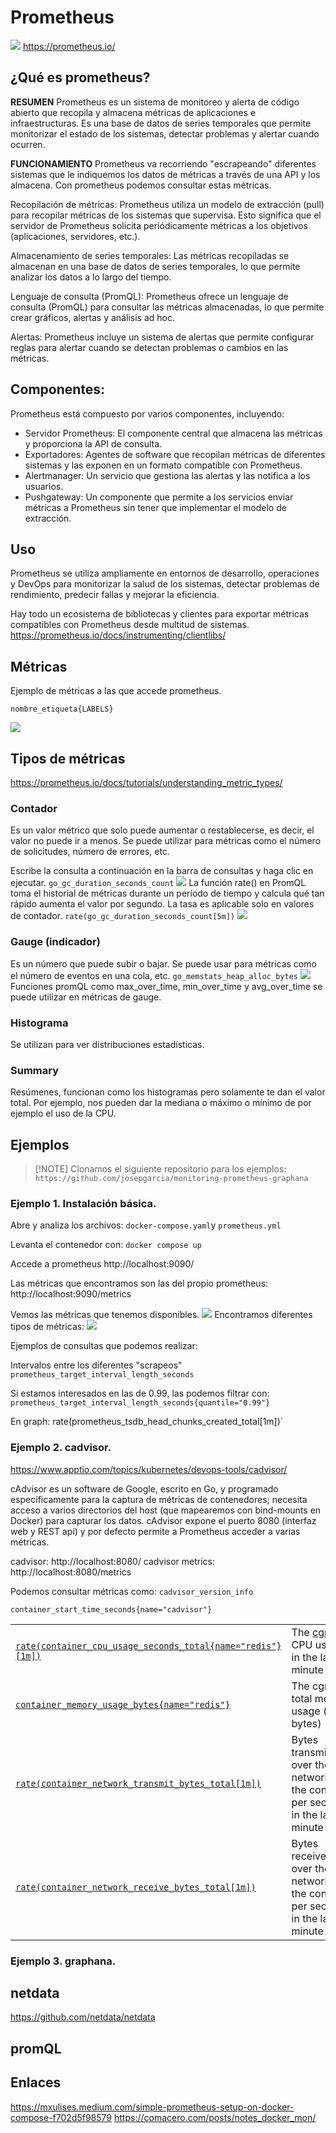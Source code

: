 # Prometheus
![](<./images/prometheus-logo.png>)
https://prometheus.io/

## ¿Qué es prometheus?

**RESUMEN** Prometheus es un sistema de monitoreo y alerta de código abierto que recopila y almacena métricas de aplicaciones e infraestructuras. Es una base de datos de series temporales que permite monitorizar el estado de los sistemas, detectar problemas y alertar cuando ocurren.

**FUNCIONAMIENTO** Prometheus va recorriendo "escrapeando" diferentes sistemas que le indiquemos los datos de métricas a través de una API y los almacena. Con prometheus podemos consultar estas métricas.

Recopilación de métricas:
Prometheus utiliza un modelo de extracción (pull) para recopilar métricas de los sistemas que supervisa. Esto significa que el servidor de Prometheus solicita periódicamente métricas a los objetivos (aplicaciones, servidores, etc.). 

Almacenamiento de series temporales:
Las métricas recopiladas se almacenan en una base de datos de series temporales, lo que permite analizar los datos a lo largo del tiempo. 

Lenguaje de consulta (PromQL):
Prometheus ofrece un lenguaje de consulta (PromQL) para consultar las métricas almacenadas, lo que permite crear gráficos, alertas y análisis ad hoc. 

Alertas:
Prometheus incluye un sistema de alertas que permite configurar reglas para alertar cuando se detectan problemas o cambios en las métricas. 

## Componentes:
Prometheus está compuesto por varios componentes, incluyendo:
- Servidor Prometheus: El componente central que almacena las métricas y proporciona la API de consulta. 
- Exportadores: Agentes de software que recopilan métricas de diferentes sistemas y las exponen en un formato compatible con Prometheus. 
- Alertmanager: Un servicio que gestiona las alertas y las notifica a los usuarios. 
- Pushgateway: Un componente que permite a los servicios enviar métricas a Prometheus sin tener que implementar el modelo de extracción. 

## Uso
Prometheus se utiliza ampliamente en entornos de desarrollo, operaciones y DevOps para monitorizar la salud de los sistemas, detectar problemas de rendimiento, predecir fallas y mejorar la eficiencia. 

Hay todo un ecosistema de bibliotecas y clientes para exportar métricas compatibles con Prometheus desde multitud de sistemas.
https://prometheus.io/docs/instrumenting/clientlibs/

## Métricas

Ejemplo de métricas a las que accede prometheus.

`nombre_etiqueta{LABELS}`

![](<./images/prometheus-04.png>)
## Tipos de métricas
https://prometheus.io/docs/tutorials/understanding_metric_types/
### Contador
Es un valor métrico que solo puede aumentar o restablecerse, es decir, el valor no puede ir a menos. Se puede utilizar para métricas como el número de solicitudes, número de errores, etc.

Escribe la consulta a continuación en la barra de consultas y haga clic en ejecutar.
`go_gc_duration_seconds_count`
![](<./images/prometheus-01.png>)
La función rate() en PromQL toma el historial de métricas durante un período de tiempo y calcula qué tan rápido aumenta el valor por segundo. La tasa es aplicable solo en valores de contador.
`rate(go_gc_duration_seconds_count[5m])`
![](<./images/prometheus-02.png>)
### Gauge (indicador)
Es un número que puede subir o bajar. Se puede usar para métricas como el número de eventos en una cola, etc.
`go_memstats_heap_alloc_bytes`
![](<./images/prometheus-03.png>)
Funciones promQL como max_over_time, min_over_time y avg_over_time se puede utilizar en métricas de gauge.
### Histograma
Se utilizan para ver distribuciones estadísticas.

### Summary
Resúmenes, funcionan como los histogramas pero solamente te dan el valor total.
Por ejemplo, nos pueden dar la mediana o máximo o mínimo de por ejemplo el uso de la CPU.

## Ejemplos

> [!NOTE] Clonamos el siguiente repositorio para los ejemplos:
> `https://github.com/josepgarcia/monitoring-prometheus-graphana`
### Ejemplo 1. Instalación básica.

Abre y analiza los archivos: 
`docker-compose.yaml`y `prometheus.yml`

Levanta el contenedor con:
`docker compose up`

Accede a prometheus 
http://localhost:9090/

Las métricas que encontramos son las del propio prometheus:
http://localhost:9090/metrics

Vemos las métricas que tenemos disponibles.
![](<./images/prometheus-05.png>)
Encontramos diferentes tipos de métricas:
![](<./images/prometheus-06.png>)

Ejemplos de consultas que podemos realizar:

Intervalos entre los diferentes "scrapeos"
`prometheus_target_interval_length_seconds`

Si estamos interesados en las de 0.99, las podemos filtrar con:
`prometheus_target_interval_length_seconds{quantile="0.99"}`

En graph:
rate(prometheus_tsdb_head_chunks_created_total[1m])`

### Ejemplo 2. cadvisor.

https://www.apptio.com/topics/kubernetes/devops-tools/cadvisor/

cAdvisor es un software de Google, escrito en Go, y programado específicamente para la captura de métricas de contenedores; necesita acceso a varios directorios del host (que mapearemos con bind-mounts en Docker) para capturar los datos. cAdvisor expone el puerto 8080 (interfaz web y REST api) y por defecto permite a Prometheus acceder a varias métricas.

cadvisor: http://localhost:8080/
cadvisor metrics: http://localhost:8080/metrics

Podemos consultar métricas como:
`cadvisor_version_info`

`container_start_time_seconds{name="cadvisor"}`

|                                                                                                                                                                                                         |                                                                                    |                       |
| ------------------------------------------------------------------------------------------------------------------------------------------------------------------------------------------------------- | ---------------------------------------------------------------------------------- | --------------------- |
| [`rate(container_cpu_usage_seconds_total{name="redis"}[1m])`](http://localhost:9090/graph?g0.range_input=1h&g0.expr=rate\(container_cpu_usage_seconds_total%7Bname%3D%22redis%22%7D%5B1m%5D\)&g0.tab=1) | The [cgroup](https://en.wikipedia.org/wiki/Cgroups)'s CPU usage in the last minute | The `redis` container |
| [`container_memory_usage_bytes{name="redis"}`](http://localhost:9090/graph?g0.range_input=1h&g0.expr=container_memory_usage_bytes%7Bname%3D%22redis%22%7D&g0.tab=1)                                     | The cgroup's total memory usage (in bytes)                                         | The `redis` container |
| [`rate(container_network_transmit_bytes_total[1m])`](http://localhost:9090/graph?g0.range_input=1h&g0.expr=rate\(container_network_transmit_bytes_total%5B1m%5D\)&g0.tab=1)                             | Bytes transmitted over the network by the container per second in the last minute  | All containers        |
| [`rate(container_network_receive_bytes_total[1m])`](http://localhost:9090/graph?g0.range_input=1h&g0.expr=rate\(container_network_receive_bytes_total%5B1m%5D\)&g0.tab=1)                               | Bytes received over the network by the container per second in the last minute     | All containers        |


### Ejemplo 3. graphana.



## netdata
https://github.com/netdata/netdata

## promQL

## Enlaces
https://mxulises.medium.com/simple-prometheus-setup-on-docker-compose-f702d5f98579
https://comacero.com/posts/notes_docker_mon/
